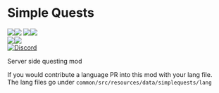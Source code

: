 # Simple Quests
[![](http://cf.way2muchnoise.eu/full_580853_Fabric_%20.svg)![](http://cf.way2muchnoise.eu/versions/580853.svg)](https://www.curseforge.com/minecraft/mc-mods/simple-quests) 
[![](http://cf.way2muchnoise.eu/full_580854_Forge_%20.svg)![](http://cf.way2muchnoise.eu/versions/580854.svg)](https://www.curseforge.com/minecraft/mc-mods/simple-quests-forge)  
[![](https://img.shields.io/modrinth/dt/HriwQx5q?logo=modrinth&label=Modrinth)![](https://img.shields.io/modrinth/game-versions/HriwQx5q?logo=modrinth&label=Latest%20for)](https://modrinth.com/mod/simple-quests)  
[![Discord](https://img.shields.io/discord/790631506313478155?color=0a48c4&label=Discord)](https://discord.gg/8Cx26tfWNs)

Server side questing mod

If you would contribute a language PR into this mod with your lang file.  
The lang files go under `common/src/resources/data/simplequests/lang`
